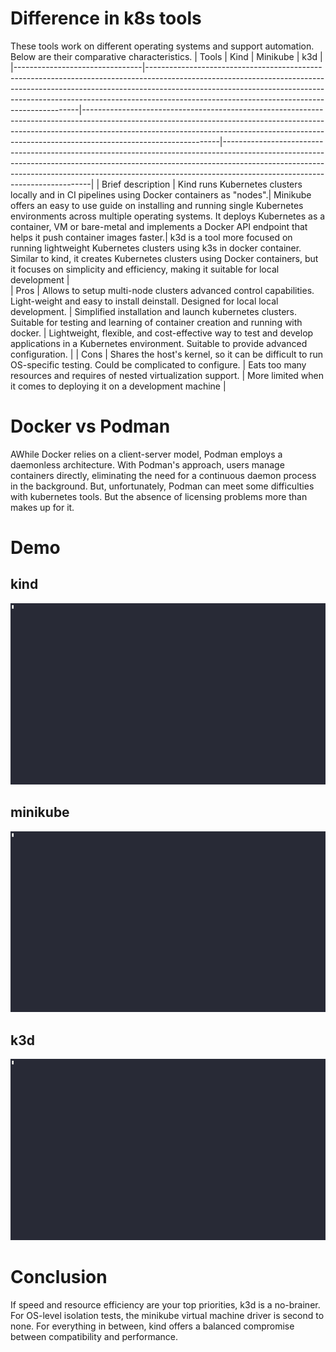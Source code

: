 # Difference in k8s tools
These tools work on different operating systems and support automation. Below are their comparative characteristics.
| Tools                          | Kind                                                                                                                                                                                                                                                                                             | Minikube                                                                                                                                                                                                                                                                       | k3d                                                                                                                                                                                                                                                                                   |
|--------------------------------|-------------------------------------------------------------------------------------------------------------------------------------------------------------------------------------------------------------------------------------------------------------------------------------------------------|----------------------------------------------------------------------------------------------------------------------------------------------------------------------------------------------------------------------------------------------------------------------------|---------------------------------------------------------------------------------------------------------------------------------------------------------------------------------------------------------------------------------------------------------------------------------------|
| Brief description                   | Kind runs Kubernetes clusters locally and in CI pipelines using Docker containers as "nodes".| Minikube offers an easy to use guide on installing and running single Kubernetes environments across multiple operating systems. It deploys Kubernetes as a container, VM or bare-metal and implements a Docker API endpoint that helps it push container images faster.| k3d is a tool more focused on running lightweight Kubernetes clusters using k3s in docker container. Similar to kind, it creates Kubernetes clusters using Docker containers, but it focuses on simplicity and efficiency, making it suitable for local development      |                                
| Pros                           |  Allows to setup multi-node clusters advanced control capabilities. Light-weight and easy to install deinstall. Designed for local local development.                                                 | Simplified installation and launch kubernetes clusters. Suitable for testing and learning of container creation and running with docker.   | Lightweight, flexible, and cost-effective way to test and develop applications in a Kubernetes environment. Suitable to provide advanced configuration.          |
| Cons                           |  Shares the host's kernel, so it can be difficult to run OS-specific testing. Could be complicated to configure.                                     | Eats too many resources and requires of nested virtualization support.                   |  More limited when it comes to deploying it on a development machine       |
# Docker vs Podman
AWhile Docker relies on a client-server model, Podman employs a daemonless architecture. With Podman's approach, users manage containers directly, eliminating the need for a continuous daemon process in the background. But, unfortunately, Podman can meet some difficulties with kubernetes tools. But the absence of licensing problems more than makes up for it.
# Demo
## kind
![Image](./kind_demo.gif)
## minikube
![Image](./minikube_demo.gif)
## k3d
![Image](./k3d_demo.gif)
# Conclusion
If speed and resource efficiency are your top priorities, k3d is a no-brainer. For OS-level isolation tests, the minikube virtual machine driver is second to none. For everything in between, kind offers a balanced compromise between compatibility and performance.
